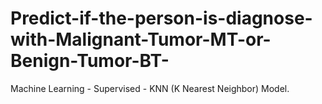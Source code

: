 # Predict-if-the-person-is-diagnose-with-Malignant-Tumor-MT-or-Benign-Tumor-BT-
Machine Learning - Supervised - KNN (K Nearest Neighbor) Model.
